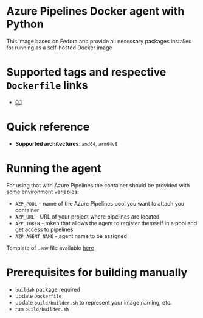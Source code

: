 # Azure Pipelines Docker agent with Python

This image based on Fedora and provide all necessary packages
installed for running as a self-hosted Docker image

# Supported tags and respective `Dockerfile` links

- [0.1]

# Quick reference

- **Supported architectures**: `amd64`, `arm64v8`

# Running the agent

For using that with Azure Pipelines the container should be provided
with some environment variables:

- `AZP_POOL` - name of the Azure Pipelines pool you want to attach you container
- `AZP_URL` - URL of your project where pipelines are located
- `AZP_TOKEN` - token that allows the agent to register themself in a pool
and get access to pipelines
- `AZP_AGENT_NAME` - agent name to be assigned

Template of `.env` file available [here](templates/.env)

# Prerequisites for building manually

- `buildah` package required
- update `Dockerfile`
- update `build/builder.sh` to represent your image naming, etc.
- run `build/builder.sh`

[0.1]: https://github.com/vpetrigo/az-python-agent/releases/tag/0.1
